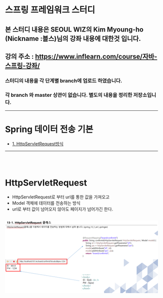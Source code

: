 #  스프링 프레임워크 스터디
## 본 스터디 내용은 SEOUL WIZ의 Kim Myoung-ho (Nickname :블스)님의 강좌 내용에 대한것 입니다.
## 강의 주소 : https://www.inflearn.com/course/자바-스프링-강좌/
### 스터디의 내용을 각 단계별 branch에 업로드 하였습니다.
### 각 branch 와 master 상관이 없습니다. 별도의 내용을 정리한 저장소입니다.

<hr/>

# Spring 데이터 전송 기본

* [1. HttpServletRequest방식](#HttpServletRequest)

<hr/>

<br/>
<br/>


# HttpServletRequest

- HttpServletRequest로 부터 url를 통한 값을 가져오고
- Model 객체에 데이터를 전송하는 방식
- url로 부터 값이 넘어오지 않아도 페이지가 넘어가긴 한다.

## ![사진](https://github.com/leedongjoon121/SpringFramework_study/blob/lecture14/document_img/theory_httpserveltRequest.PNG?raw=true)

<br/>

